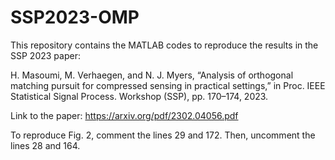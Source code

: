 # SSP2023-OMP
This repository contains the MATLAB codes to reproduce the results in the SSP 2023 paper:

H. Masoumi, M. Verhaegen, and N. J. Myers, “Analysis of orthogonal matching pursuit for compressed sensing in practical settings,” in Proc. IEEE Statistical Signal Process. Workshop (SSP), pp. 170–174, 2023.

Link to the paper: https://arxiv.org/pdf/2302.04056.pdf

To reproduce Fig. 2, comment the lines 29 and 172. Then, uncomment the lines 28 and 164.
